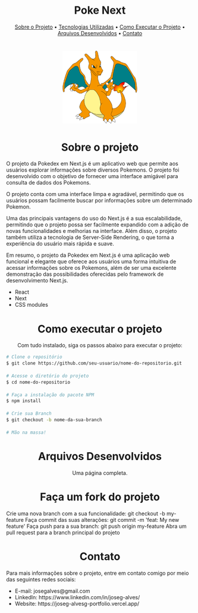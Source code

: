  <h1 align='center'>Poke Next</h1>
 <p align="center">
  <a href="#sobre-o-projeto">Sobre o Projeto</a> •
  <a href="#tecnologias-utilizadas">Tecnologias Utilizadas</a> • 
  <a href="#como-executar-o-projeto">Como Executar o Projeto</a> • 
  <a href="#arquivos-desenvolvidos">Arquivos Desenvolvidos</a> • 
  <a href="#contato">Contato</a>
</p>
<h1 align='center'>
  <img src='https://github.com/carloshtbraga/PokeNext/blob/main/public/images/charizard.png?raw=true' width="200" heigth="100"/>
</h1>

<h1 align='center'>Sobre o projeto</h1>


<p>O projeto da Pokedex em Next.js é um aplicativo web que permite aos usuários explorar informações sobre diversos Pokemons. O projeto foi desenvolvido com o objetivo de fornecer uma interface amigável para consulta de dados dos Pokemons.</p>

<p>O projeto conta com uma interface limpa e agradável, permitindo que os usuários possam facilmente buscar por informações sobre um determinado Pokemon.</p>

<p>Uma das principais vantagens do uso do Next.js é a sua escalabilidade, permitindo que o projeto possa ser facilmente expandido com a adição de novas funcionalidades e melhorias na interface. Além disso, o projeto também utiliza a tecnologia de Server-Side Rendering, o que torna a experiência do usuário mais rápida e suave.</p>

<p>Em resumo, o projeto da Pokedex em Next.js é uma aplicação web funcional e elegante que oferece aos usuários uma forma intuitiva de acessar informações sobre os Pokemons, além de ser uma excelente demonstração das possibilidades oferecidas pelo framework de desenvolvimento Next.js.</p>

<ul>
  <li>React</li>
  <li>Next</li>
  <li>CSS modules</li>
</ul>

<h1 align='center'>Como executar o projeto</h1>

<p align='center'>Com tudo instalado, siga os passos abaixo para executar o projeto:</p>

```bash
# Clone o repositório
$ git clone https://github.com/seu-usuario/nome-do-repositorio.git

# Acesse o diretório do projeto
$ cd nome-do-repositorio

# Faça a instalação do pacote NPM
$ npm install

# Crie sua Branch
$ git checkout -b nome-da-sua-branch

# Mão na massa!

```

<h1 align='center'>Arquivos Desenvolvidos</h1>


<p align='center'>Uma página completa.


</p>
<h1 align='center'>Faça um fork do projeto</h1>


Crie uma nova branch com a sua funcionalidade: git checkout -b my-feature
Faça commit das suas alterações: git commit -m 'feat: My new feature'
Faça push para a sua branch: git push origin my-feature
Abra um pull request para a branch principal do projeto

<h1 align='center'>Contato</h1>


<p >Para mais informações sobre o projeto, entre em contato comigo por meio das seguintes redes sociais:</p>

<ul>
  <li>E-mail: josegalves@gmail.com</li>
  <li>LinkedIn: https://www.linkedin.com/in/joseg-alves/</li>
  <li>Website: https://joseg-alvesg-portfolio.vercel.app/</li>
</ul>


